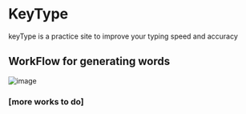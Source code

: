 # KeyType

keyType is a practice site to improve your typing speed and accuracy

## WorkFlow for generating words

![image](https://user-images.githubusercontent.com/96531798/215235312-dce1d8cb-75a9-4357-9420-dd4c31609f03.png)

### [more works to do]
